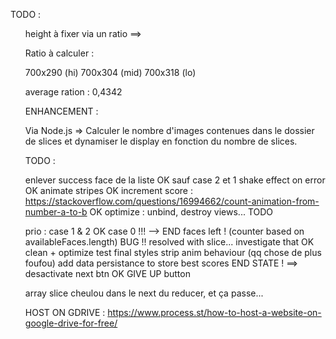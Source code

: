 TODO :

<ul> height à fixer via un ratio ==>

Ratio à calculer :

700x290 (hi)
700x304 (mid)
700x318 (lo)

average 
ration : 0,4342


ENHANCEMENT :

Via Node.js =>
Calculer le nombre d'images contenues dans le dossier de slices et dynamiser le display en fonction du nombre de slices.

TODO :

enlever success face de la liste OK sauf case 2 et 1
shake effect on error OK
animate stripes OK
increment score : https://stackoverflow.com/questions/16994662/count-animation-from-number-a-to-b OK
optimize : unbind, destroy views... TODO

prio : 
case 1 & 2 OK
case 0 !!! --> END
faces left ! (counter based on availableFaces.length) BUG !! resolved with slice... investigate that OK
clean + optimize
test
final styles
strip anim behaviour (qq chose de plus foufou)
add data persistance to store best scores
END STATE ! ==> desactivate next btn OK
GIVE UP button

array slice cheulou dans le next du reducer, et ça passe...

HOST ON GDRIVE :
https://www.process.st/how-to-host-a-website-on-google-drive-for-free/